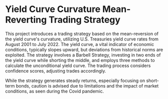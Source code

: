 # Yield Curve Curvature Mean-Reverting Trading Strategy

This project introduces a trading strategy based on the mean-reversion of the yield curve's curvature, utilizing U.S. Treasuries yield curve rates from August 2001 to July 2022. The yield curve, a vital indicator of economic conditions, typically slopes upward, but deviations from historical norms are exploited. The strategy involves a Barbell Strategy, investing in two ends of the yield curve while shorting the middle, and employs three methods to calculate the unconditional yield curve. The trading process considers confidence scores, adjusting trades accordingly. 

While the strategy generates steady returns, especially focusing on short-term bonds, caution is advised due to limitations and the impact of market conditions, as seen during the Covid pandemic.

